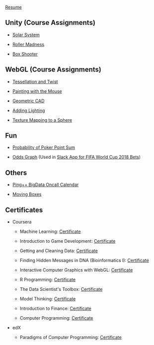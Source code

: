 [Resume](/resume/kai_wang_resume.pdf)

## Unity (Course Assignments)

* [Solar System](/unity/Solar%20System/index.html)

* [Roller Madness](/unity/Roller%20Madness/index.html)

* [Box Shooter](/unity/Box%20Shooter/index.html)

##  WebGL (Course Assignments)

* [Tessellation and Twist](/webgl/tessellation_twist.html)

* [Painting with the Mouse](/webgl/painting_with_the_mouse.html)

* [Geometric CAD](/webgl/geometric_cad.html)

* [Adding Lighting](/webgl/lighting.html)

* [Texture Mapping to a Sphere](/webgl/texture_mapping.html)

## Fun

* [Probability of Poker Point Sum](/fun/pokers.html)

* [Odds Graph](/fun/world_cup_2018_odds.html?other_total=200.0&same_total=185.0) (Used in [Slack App for FIFA World Cup 2018 Bets](https://github.com/charles-wangkai/betbot_worldcup2018))

## Others

* [Ping++ BigData Oncall Calendar](/others/pingxx_bigdata_oncall_calendar.html)

* [Moving Boxes](/others/moving_boxes.html)

## Certificates

* Coursera
    
    * Machine Learning: [Certificate](/certificates/certificate_machine_learning.pdf)

    * Introduction to Game Development: [Certificate](/certificates/certificate_game_development.pdf)

    * Getting and Cleaning Data: [Certificate](/certificates/certificate_getting_and_cleaning_data.pdf)

    * Finding Hidden Messages in DNA (Bioinformatics I): [Certificate](/certificates/certificate_bioinformatics_1.pdf)

    * Interactive Computer Graphics with WebGL: [Certificate](/certificates/certificate_webgl.pdf)

    * R Programming: [Certificate](/certificates/certificate_r_programming.pdf)

    * The Data Scientist's Toolbox: [Certificate](/certificates/certificate_data_scientist_toolbox.pdf)

    * Model Thinking: [Certificate](/certificates/certificate_model_thinking.pdf)

    * Introduction to Finance: [Certificate](/certificates/certificate_finance.pdf)

    * Computer Programming: [Certificate](/certificates/certificate_computer_programming.pdf)

* edX

    * Paradigms of Computer Programming: [Certificate](https://courses.edx.org/certificates/c952c7addbe34438a45c316752969049)
